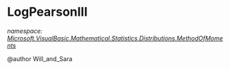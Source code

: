 ﻿# LogPearsonIII
_namespace: [Microsoft.VisualBasic.Mathematical.Statistics.Distributions.MethodOfMoments](./index.md)_

@author Will_and_Sara




